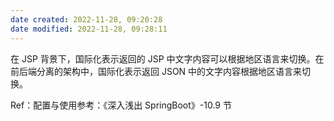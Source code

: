```yaml
---
date created: 2022-11-28, 09:20:28
date modified: 2022-11-28, 09:28:11
---
```


在 JSP 背景下，国际化表示返回的 JSP 中文字内容可以根据地区语言来切换。在前后端分离的架构中，国际化表示返回 JSON 中的文字内容根据地区语言来切换。

Ref：配置与使用参考：《深入浅出 SpringBoot》-10.9 节
